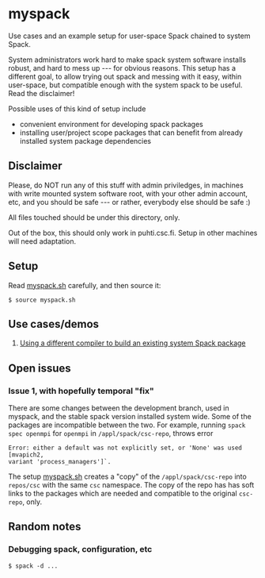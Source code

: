 # myspack

Use cases and an example setup for user-space Spack chained to system
Spack.

System administrators work hard to make spack system software installs
robust, and hard to mess up --- for obvious reasons. This setup has a
different goal, to allow trying out spack and messing with it easy,
within user-space, but compatible enough with the system spack to be
useful. Read the disclaimer!

Possible uses of this kind of setup include

- convenient environment for developing spack packages
- installing user/project scope packages that can benefit from already
  installed system package dependencies


## Disclaimer

Please, do NOT run any of this stuff with admin priviledges, in
machines with write mounted system software root, with your other
admin account, etc, and you should be safe --- or rather, everybody
else should be safe :)

All files touched should be under this directory, only.

Out of the box, this should only work in puhti.csc.fi. Setup in other
machines will need adaptation.


## Setup

Read [myspack.sh](myspack.sh) carefully, and then source it:

```console
$ source myspack.sh
```

## Use cases/demos

1. [Using a different compiler to build an existing system Spack package](demos/demo-1.md)


## Open issues

### Issue 1, with hopefully temporal "fix"

There are some changes between the development branch, used in
myspack, and the stable spack version installed system wide. Some of
the packages are incompatible between the two. For example, running
`spack spec openmpi` for `openmpi` in `/appl/spack/csc-repo`, throws
error

```console
Error: either a default was not explicitly set, or 'None' was used [mvapich2,
variant 'process_managers']`.
```

The setup [myspack.sh](myspack.sh) creates a "copy" of the
`/appl/spack/csc-repo` into `repos/csc` with the same `csc`
namespace. The copy of the repo has has soft links to the packages
which are needed and compatible to the original `csc-repo`,
only.


## Random notes

### Debugging spack, configuration, etc

```console
$ spack -d ...
```